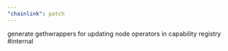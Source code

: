 ```yaml
---
"chainlink": patch
---
```


generate gethwrappers for updating node operators in capability registry #internal
